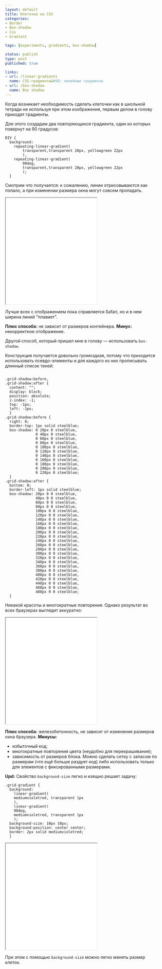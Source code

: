 ```yaml
---
layout: default
title: Клеточки на CSS
categories:
- Border
- Box-shadow
- Css
- Gradient

tags: [experiments, gradients, box-shadow]

status: publish
type: post
published: true

links:
- url: /linear-gradients
  name: CSS-градиенты&#58; линейные градиенты
- url: /box-shadow
  name: Box shadow
---
```

Когда возникает необходимость сделать клеточки как в школьной тетради не используя при этом изображения, первым делом в голову приходят градиенты.<!--more-->

Для этого создадим два повторяющихся градиента, один из которых повернут на 90 градусов:

<pre><code class="language-css">DIV {
  background:
    repeating-linear-gradient(
        transparent,transparent 20px, yellowgreen 22px
        ),
    repeating-linear-gradient(
        90deg,
        transparent,transparent 20px, yellowgreen 22px
        );
  }</code></pre>

Смотрим что получается: к сожалению, линии отрисовываются как попало, а при изменении размера окна могут совсем пропадать.

<iframe class="live-snippet" style="height: 350px" src="../assets/demo/cells/demo_1.html?output"></iframe>

Лучше всех с отображением пока справляется Safari, но и в нем ширина линий "плавает".

<strong>Плюс способа:</strong> не зависит от размеров контейнера.
<strong>Минус:</strong> некорректное отображение.

Другой способ, который пришел мне в голову — использовать <code>box-shadow</code>.

Конструкция получается довольно громоздкая, потому что приходится использовать псевдо-элементы и для каждого из них прописывать длинный список теней:

<pre><code class="language-css">
.grid-shadow:before,
.grid-shadow:after {
  content: "";
  display: block;
  position: absolute;
  z-index: -1;
  top: -1px;
  left: -1px;
  }
.grid-shadow:before {
  right: 0;
  border-top: 1px solid steelblue;
  box-shadow: 0 20px 0 steelblue,
              0 40px 0 steelblue,
              0 60px 0 steelblue,
              0 80px 0 steelblue,
              0 100px 0 steelblue,
              0 120px 0 steelblue,
              0 140px 0 steelblue,
              0 160px 0 steelblue,
              0 180px 0 steelblue,
              0 200px 0 steelblue,
              0 220px 0 steelblue;
  }
.grid-shadow:after {
  bottom: 0;
  border-left: 1px solid steelblue;
  box-shadow: 20px 0 0 steelblue,
              40px 0 0 steelblue,
              60px 0 0 steelblue,
              80px 0 0 steelblue,
              100px 0 0 steelblue,
              120px 0 0 steelblue,
              140px 0 0 steelblue,
              160px 0 0 steelblue,
              180px 0 0 steelblue,
              200px 0 0 steelblue,
              220px 0 0 steelblue,
              240px 0 0 steelblue,
              260px 0 0 steelblue,
              280px 0 0 steelblue,
              300px 0 0 steelblue,
              320px 0 0 steelblue,
              340px 0 0 steelblue,
              360px 0 0 steelblue,
              380px 0 0 steelblue,
              400px 0 0 steelblue,
              420px 0 0 steelblue,
              440px 0 0 steelblue,
              460px 0 0 steelblue,
              480px 0 0 steelblue;
  }</code></pre>

Никакой красоты и многократные повторения. Однако результат во всех браузерах выглядит аккуратно:

<iframe class="live-snippet" style="height: 350px" src="../assets/demo/cells/demo_2.html?output"></iframe>

<strong>Плюс способа:</strong>  железобетонность, не зависит от изменения размеров окна браузера.
<strong>Минусы:</strong>
- избыточный код;
- многократные повторения цвета (неудобно для перекрашивания);
- зависимость от размеров блока. Можно сделать сетку с запасом по размерам (что ещё больше раздует код) либо использовать только для элементов с фиксированными размерами.

<b>Upd:</b> Свойство <code>background-size</code> легко и изящно решает задачу:

<pre><code class="language-css">.grid-gradient {
  background:
    linear-gradient(
    mediumvioletred, transparent 1px
    ),
    linear-gradient(
    90deg,
    mediumvioletred, transparent 1px
    );
  background-size: 10px 10px;
  background-position: center center;
  border: 2px solid mediumvioletred;
  }</code></pre>

  <iframe class="live-snippet" style="height: 350px" src="../assets/demo/cells/demo_3.html?output"></iframe>

  При этом с помощью <code>background-size</code> можно легко менять размер клеток.
